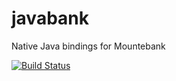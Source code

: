 # javabank
Native Java bindings for Mountebank

[![Build Status](https://snap-ci.com/thejamesthomas/javabank/branch/master/build_image)](https://snap-ci.com/thejamesthomas/javabank/branch/master)
